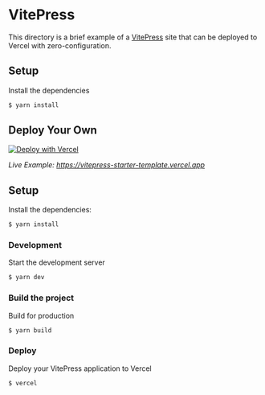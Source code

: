 # VitePress

This directory is a brief example of a [VitePress](https://vitepress.vuejs.org/) site that can be deployed to Vercel with zero-configuration.

## Setup

Install the dependencies

```bash
$ yarn install
```

## Deploy Your Own

[![Deploy with Vercel](https://vercel.com/button)](https://vercel.com/new/clone?repository-url=https://github.com/khulnasoft-lab/khulnasoft/tree/main/examples/vitepress&template=vitepress)

_Live Example: https://vitepress-starter-template.vercel.app_

## Setup

Install the dependencies:

```bash
$ yarn install
```

### Development

Start the development server

```bash
$ yarn dev
```

### Build the project

Build for production

```bash
$ yarn build
```

### Deploy

Deploy your VitePress application to Vercel

```bash
$ vercel
```
